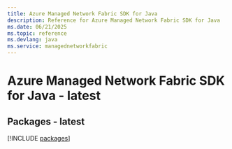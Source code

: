 ```yaml
---
title: Azure Managed Network Fabric SDK for Java
description: Reference for Azure Managed Network Fabric SDK for Java
ms.date: 06/21/2025
ms.topic: reference
ms.devlang: java
ms.service: managednetworkfabric
---
```

# Azure Managed Network Fabric SDK for Java - latest
## Packages - latest
[!INCLUDE [packages](managed-network-fabric-index.md)]
